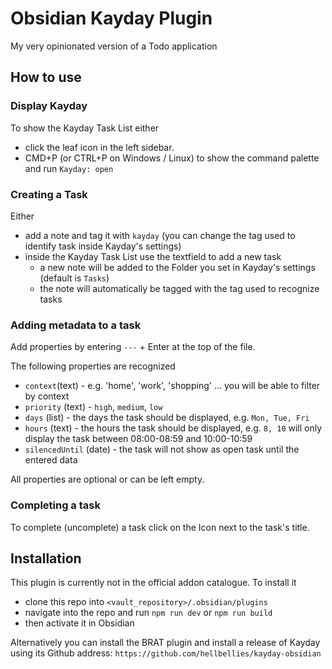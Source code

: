 # Obsidian Kayday Plugin

My very opinionated version of a Todo application

## How to use

### Display Kayday

To show the Kayday Task List either

-   click the leaf icon in the left sidebar.
-   CMD+P (or CTRL+P on Windows / Linux) to show the command palette and run `Kayday: open`

### Creating a Task

Either

- add a note and tag it with `kayday` (you can change the tag used to identify task inside Kayday's settings)
- inside the Kayday Task List use the textfield to add a new task
  - a new note will be added to the Folder you set in Kayday's settings (default is `Tasks`)
  - the note will automatically be tagged with the tag used to recognize tasks

### Adding metadata to a task

Add properties by entering `---` + Enter at the top of the file.

The following properties are recognized

-   `context`(text) - e.g. 'home', 'work', 'shopping' ... you will be able to filter by context
-   `priority` (text) - `high`, `medium`, `low`
-   `days` (list) - the days the task should be displayed, e.g. `Mon, Tue, Fri`
-   `hours` (text) - the hours the task should be displayed, e.g. `8, 10` will only display the task between 08:00-08:59 and 10:00-10:59
-   `silencedUntil` (date) - the task will not show as open task until the entered data

All properties are optional or can be left empty.

### Completing a task

To complete (uncomplete) a task click on the Icon next to the task's title.

## Installation

This plugin is currently not in the official addon catalogue. To install it

-   clone this repo into `<vault_repository>/.obsidian/plugins`
-   navigate into the repo and run `npm run dev` or `npm run build`
-   then activate it in Obsidian

Alternatively you can install the BRAT plugin and install a release of Kayday using its Github address: `https://github.com/hellbellies/kayday-obsidian`
